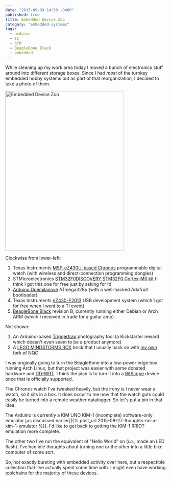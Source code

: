 ```yaml
---
date: "2015-09-09 14:50 -0400"
published: true
title: Embedded Device Zoo
category: "embedded-systems"
tags: 
  - arduino
  - TI
  - STM
  - BeagleBone Black
  - embedded
---
```



While cleaning up my work area today I moved a bunch of electronics stuff around into different storage boxes. Since I had _most_ of the turnkey embedded hobby systems out as part of that reorganization, I decided to take a photo of them.

<a data-flickr-embed="true"  href="https://www.flickr.com/photos/clvrmnky/21285543061/in/datetaken-public/" title="Embedded Device Zoo"><img src="https://farm6.staticflickr.com/5685/21285543061_bd6884476c.jpg" width="372" height="500" alt="Embedded Device Zoo"></a><script async src="//embedr.flickr.com/assets/client-code.js" charset="utf-8"></script>

<!--more-->

Clockwise from lower-left:

1. Texas Instruments [MSP-eZ430U-based Chronos](http://www.ti.com/tool/ez430-chronos) programmable digital watch (with wireless and direct-connection programming dongles)
2. STMicroelectronics [STM32F0DISCOVERY STM32F0 Cortex-M0 kit](http://www.st.com/web/catalog/tools/FM116/CL1620/SC959/SS1532/LN1848/PF253215) (I think I got this one for free just by asking for it)
3. [Arduino Duemilanove](https://www.arduino.cc/en/Main/ArduinoBoardDuemilanove) ATmega328p (with a well-hacked Adafruit bootloader)
4. Texas Instruments [eZ430-F2013](http://www.ti.com/tool/EZ430-F2013) USB development system (which I got for free when I went to a TI event)
5. [BeagleBone Black](http://beagleboard.org/black) revision B, currently running either Debian or Arch ARM (which I received in trade for a guitar amp)

Not shown:

1. An Arduino-based [Triggertrap](http://www.triggertrap.com/) photography tool (a Kickstarter reward which doesn't even seem to be a product anymore)
2. A [LEGO MINDSTORMS RCX](https://en.wikipedia.org/wiki/Lego_Mindstorms#RCX) brick that I usually hack on with [my own fork of NQC](https://github.com/jverne/nqc)

I was originally going to turn the BeagleBone into a low-power edge box running Arch Linux, but that project was easier with some donated hardware and [DD-WRT](http://www.dd-wrt.com/site/index). I think the plan is to turn it into a [BitScope](http://www.bitscope.com/) device once that is officially supported.

The Chronos watch I've tweaked heavily, but the irony is I never wear a watch, so it sits in a box. It does occur to me now that the watch guts could easily be turned into a remote weather datalogger. So let's put a pin in that idea.

The Arduino is currently a KIM UNO KIM-1 (incomplete) software-only emulator [as discussed earlier]({% post_url 2015-08-27-thoughts-on-a-kim-1-emulator %}). I'd like to get back to getting the KIM-1 RRIOT emulation more complete.

The other two I've run the equivalent of "Hello World" on (_i.e._, made an LED flash). I've had idle thoughts about turning one or the other into a little bike computer of some sort.

So, not exactly bursting with embedded activity over here, but a respectible collection that I've actually spent some time with. I might even have working toolchains for the majority of these devices.
